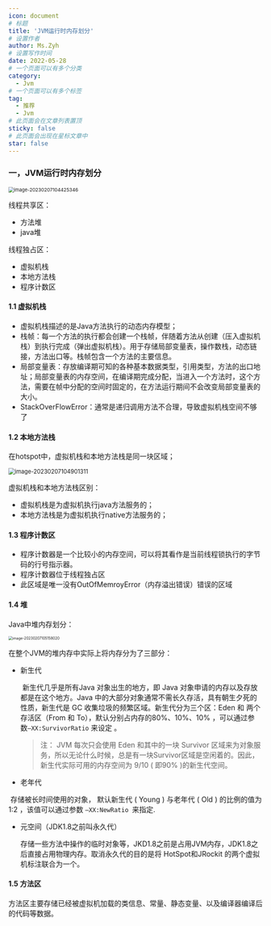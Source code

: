 ```yaml
---
icon: document
# 标题
title: 'JVM运行时内存划分'
# 设置作者
author: Ms.Zyh
# 设置写作时间
date: 2022-05-28
# 一个页面可以有多个分类
category:
  - Jvm
# 一个页面可以有多个标签
tag:
  - 推荐
  - Jvm
# 此页面会在文章列表置顶
sticky: false
# 此页面会出现在星标文章中
star: false
---
```


### 一，JVM运行时内存划分

<img src="http://img.zouyh.top/article-img/20240917135026220.png" alt="image-20230207104425346" style="zoom: 67%;" />

线程共享区：

- 方法堆
- java堆

线程独占区：

- 虚拟机栈
- 本地方法栈
- 程序计数区

#### 1.1 虚拟机栈

- 虚拟机栈描述的是Java方法执行的动态内存模型；
- 栈帧：每一个方法的执行都会创建一个栈帧，伴随着方法从创建（压入虚拟机栈）到执行完成（弹出虚拟机栈）。用于存储局部变量表，操作数栈，动态链接，方法出口等。栈帧包含一个方法的主要信息。
- 局部变量表：存放编译期可知的各种基本数据类型，引用类型，方法的出口地址；局部变量表的内存空间，在编译期完成分配，当进入一个方法时，这个方法，需要在帧中分配的空间时固定的，在方法运行期间不会改变局部变量表的大小。
- StackOverFlowError：通常是递归调用方法不合理，导致虚拟机栈空间不够了

#### 1.2 本地方法栈

在hotspot中，虚拟机栈和本地方法栈是同一块区域；

<img src="http://img.zouyh.top/article-img/20240917135026222.png" alt="image-20230207104901311" style="zoom:80%;" />

虚拟机栈和本地方法栈区别：

- 虚拟机栈是为虚拟机执行java方法服务的；
- 本地方法栈是为虚拟机执行native方法服务的；

####  1.3 程序计数区

- 程序计数器是一个比较小的内存空间，可以将其看作是当前线程锁执行的字节码的行号指示器。
- 程序计数器位于线程独占区
- 此区域是唯一没有OutOfMemroyError（内存溢出错误）错误的区域

#### 1.4 堆

Java中堆内存划分：

<img src="http://img.zouyh.top/article-img/20240917135026221.png" alt="image-20230207105158020" style="zoom:50%;" />

在整个JVM的堆内存中实际上将内存分为了三部分：

- 新生代

  ​	新生代几乎是所有Java 对象出生的地方，即 Java 对象申请的内存以及存放都是在这个地方。Java 中的大部分对象通常不需长久存活，具有朝生夕死的性质，新生代是 GC 收集垃圾的频繁区域。新生代分为三个区：Eden 和 两个存活区（From 和 To），默认分别占内存的80%、10%、10% ，可以通过参数`–XX:SurvivorRatio` 来设定 。

  > 注： JVM 每次只会使用 Eden 和其中的一块 Survivor 区域来为对象服务，所以无论什么时候，总是有一块Survivor区域是空闲着的。因此，新生代实际可用的内存空间为 9/10 ( 即90% )的新生代空间。

- 老年代

​			存储被长时间使用的对象， 默认新生代 ( Young ) 与老年代 ( Old ) 的比例的值为 1:2 ，该值可以通过参数 `–XX:NewRatio `来指定.

- 元空间（JDK1.8之前叫永久代）

  ​	存储一些方法中操作的临时对象等，JKD1.8之前是占用JVM内存，JDK1.8之后直接占用物理内存。取消永久代的目的是将 HotSpot和JRockit 的两个虚拟机标注联合为一个。

#### 1.5 方法区

​	方法区主要存储已经被虚拟机加载的类信息、常量、静态变量、以及编译器编译后的代码等数据。

